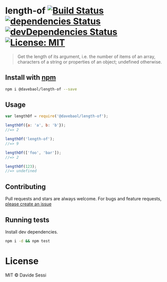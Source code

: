 # length-of  [![Build Status](https://travis-ci.org/davebaol/length-of.svg?branch=master)](https://travis-ci.org/davebaol/length-of) [![dependencies Status](https://david-dm.org/davebaol/length-of/status.svg)](https://david-dm.org/davebaol/length-of) [![devDependencies Status](https://david-dm.org/davebaol/length-of/dev-status.svg)](https://david-dm.org/davebaol/length-of?type=dev) [![License: MIT](https://img.shields.io/badge/License-MIT-blue.svg)](https://opensource.org/licenses/MIT)

> Get the length of its argument, i.e. the number of items of an array, characters of a string or properties of an object; undefined otherwise.

## Install with [npm](npmjs.org)

```bash
npm i @davebaol/length-of --save
```

## Usage

```js
var lengthOf = require('@davebaol/length-of');

lengthOf({a: 'a', b: 'b'});
//=> 2

lengthOf('length-of');
//=> 9

lengthOf(['foo', 'bar']);
//=> 2

lengthOf(123);
//=> undefined
```

## Contributing
Pull requests and stars are always welcome. For bugs and feature requests, [please create an issue](https://github.com/davebaol/length-of/issues)

## Running tests
Install dev dependencies.

```bash
npm i -d && npm test
```

# License

MIT © Davide Sessi

